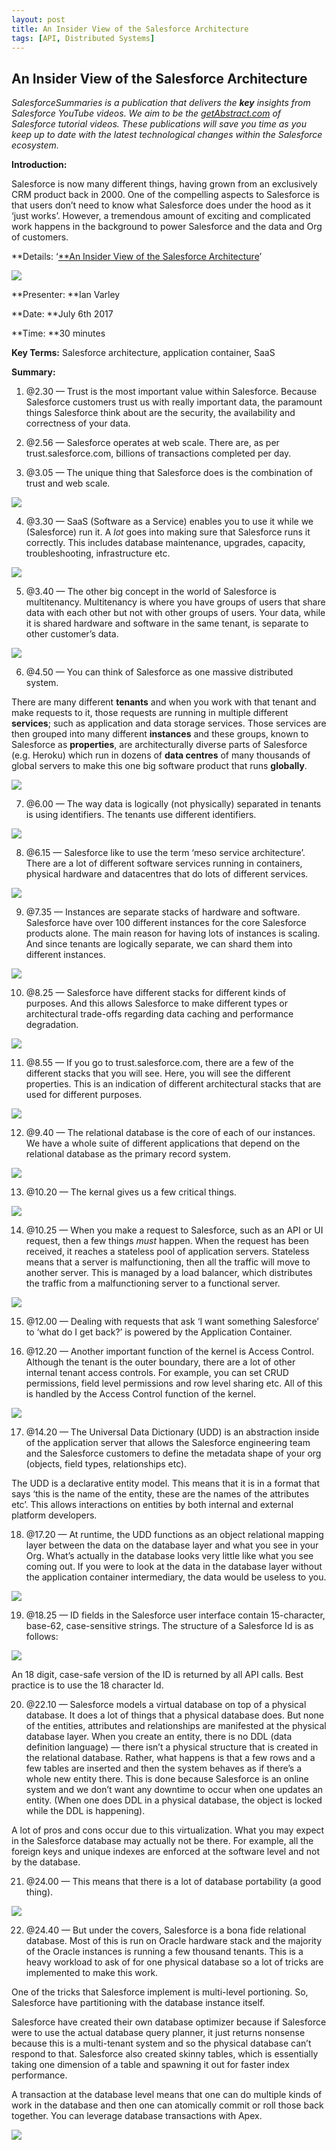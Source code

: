 ```yaml
---
layout: post
title: An Insider View of the Salesforce Architecture
tags: [API, Distributed Systems]
---
```


## An Insider View of the Salesforce Architecture

*SalesforceSummaries is a publication that delivers the **key** insights from Salesforce YouTube videos. We aim to be the [getAbstract.com](https://www.getabstract.com/en/) of Salesforce tutorial videos. These publications will save you time as you keep up to date with the latest technological changes within the Salesforce ecosystem.*

**Introduction:**

Salesforce is now many different things, having grown from an exclusively CRM product back in 2000. One of the compelling aspects to Salesforce is that users don’t need to know what Salesforce does under the hood as it ‘just works’. However, a tremendous amount of exciting and complicated work happens in the background to power Salesforce and the data and Org of customers.

**Details: ‘[**An Insider View of the Salesforce Architecture](https://www.youtube.com/watch?v=GMwHqQtqEys)’

![](https://cdn-images-1.medium.com/max/2000/1*ht_2mJnm9KpVgCVKKPFFXA.png)

**Presenter: **Ian Varley

**Date: **July 6th 2017

**Time: **30 minutes

**Key Terms:** Salesforce architecture, application container, SaaS

**Summary:**

 1. @2.30 — Trust is the most important value within Salesforce. Because Salesforce customers trust us with really important data, the paramount things Salesforce think about are the security, the availability and correctness of your data.

 2. @2.56 — Salesforce operates at web scale. There are, as per trust.salesforce.com, billions of transactions completed per day.

 3. @3.05 — The unique thing that Salesforce does is the combination of trust and web scale.

![](https://cdn-images-1.medium.com/max/2000/1*55797nxmaMqC9a4qEfib5A.png)

4. @3.30 — SaaS (Software as a Service) enables you to use it while we (Salesforce) run it. A *lot* goes into making sure that Salesforce runs it correctly. This includes database maintenance, upgrades, capacity, troubleshooting, infrastructure etc.

![](https://cdn-images-1.medium.com/max/2000/1*WswaZcK283-J8ncHKbph-g.png)

5. @3.40 — The other big concept in the world of Salesforce is multitenancy. Multitenancy is where you have groups of users that share data with each other but not with other groups of users. Your data, while it is shared hardware and software in the same tenant, is separate to other customer’s data.

![](https://cdn-images-1.medium.com/max/2000/1*Om1PFvdYQxHG1zxSfE7zvg.png)

6. @4.50 — You can think of Salesforce as one massive distributed system.

There are many different **tenants** and when you work with that tenant and make requests to it, those requests are running in multiple different **services**; such as application and data storage services. Those services are then grouped into many different **instances** and these groups, known to Salesforce as **properties**, are architecturally diverse parts of Salesforce (e.g. Heroku) which run in dozens of **data centres** of many thousands of global servers to make this one big software product that runs **globally**.

![](https://cdn-images-1.medium.com/max/2000/1*9UioBJcTR0hRzga1xhng3w.png)

7. @6.00 — The way data is logically (not physically) separated in tenants is using identifiers. The tenants use different identifiers.

![](https://cdn-images-1.medium.com/max/2000/1*ckRCHD6MYwuVtaGDo2Bwtw.png)

8. @6.15 — Salesforce like to use the term ‘meso service architecture’. There are a lot of different software services running in containers, physical hardware and datacentres that do lots of different services.

![](https://cdn-images-1.medium.com/max/2000/1*LUfNy9t52UiKq5fX9GD6hA.png)

9. @7.35 — Instances are separate stacks of hardware and software. Salesforce have over 100 different instances for the core Salesforce products alone. The main reason for having lots of instances is scaling. And since tenants are logically separate, we can shard them into different instances.

![](https://cdn-images-1.medium.com/max/2000/1*RXfb__BvftPW-7E__yQQEg.png)

10. @8.25 — Salesforce have different stacks for different kinds of purposes. And this allows Salesforce to make different types or architectural trade-offs regarding data caching and performance degradation.

![](https://cdn-images-1.medium.com/max/2000/1*zZFMn8YGK-s2-2EIlv029w.png)

11. @8.55 — If you go to trust.salesforce.com, there are a few of the different stacks that you will see. Here, you will see the different properties. This is an indication of different architectural stacks that are used for different purposes.

![](https://cdn-images-1.medium.com/max/2000/1*Phz7BdmuNxBuxCpaavJvSQ.png)

12. @9.40 — The relational database is the core of each of our instances. We have a whole suite of different applications that depend on the relational database as the primary record system.

![](https://cdn-images-1.medium.com/max/2000/1*Avo7N94lQv22ydTMDj96rA.png)

13. @10.20 — The kernal gives us a few critical things.

![](https://cdn-images-1.medium.com/max/2000/1*3PClLhfGGVXjN4HyURHopw.png)

14. @10.25 — When you make a request to Salesforce, such as an API or UI request, then a few things *must* happen. When the request has been received, it reaches a stateless pool of application servers. Stateless means that a server is malfunctioning, then all the traffic will move to another server. This is managed by a load balancer, which distributes the traffic from a malfunctioning server to a functional server.

![](https://cdn-images-1.medium.com/max/2000/1*jXZ-JPGBtxWdHUDjqOVQzg.png)

15. @12.00 — Dealing with requests that ask ‘I want something Salesforce’ to ‘what do I get back?’ is powered by the Application Container.

16. @12.20 — Another important function of the kernel is Access Control. Although the tenant is the outer boundary, there are a lot of other internal tenant access controls. For example, you can set CRUD permissions, field level permissions and row level sharing etc. All of this is handled by the Access Control function of the kernel.

![](https://cdn-images-1.medium.com/max/2000/1*sS0CooIZeb0lj_QtmLzSUw.png)

17. @14.20 — The Universal Data Dictionary (UDD) is an abstraction inside of the application server that allows the Salesforce engineering team and the Salesforce customers to define the metadata shape of your org (objects, field types, relationships etc).

The UDD is a declarative entity model. This means that it is in a format that says ‘this is the name of the entity, these are the names of the attributes etc’. This allows interactions on entities by both internal and external platform developers.

18. @17.20 — At runtime, the UDD functions as an object relational mapping layer between the data on the database layer and what you see in your Org. What’s actually in the database looks very little like what you see coming out. If you were to look at the data in the database layer without the application container intermediary, the data would be useless to you.

![](https://cdn-images-1.medium.com/max/2000/1*dS0PC2YzwLKbxgyoG2yf2Q.png)

19. @18.25 — ID fields in the Salesforce user interface contain 15-character, base-62, case-sensitive strings. The structure of a Salesforce Id is as follows:

![](https://cdn-images-1.medium.com/max/2000/1*hSA-MVVOCBm9Dh0bIdcobQ.png)

An 18 digit, case-safe version of the ID is returned by all API calls. Best practice is to use the 18 character Id.

20. @22.10 — Salesforce models a virtual database on top of a physical database. It does a lot of things that a physical database does. But none of the entities, attributes and relationships are manifested at the physical database layer. When you create an entity, there is no DDL (data definition language) — there isn’t a physical structure that is created in the relational database. Rather, what happens is that a few rows and a few tables are inserted and then the system behaves as if there’s a whole new entity there. This is done because Salesforce is an online system and we don’t want any downtime to occur when one updates an entity. (When one does DDL in a physical database, the object is locked while the DDL is happening).

A lot of pros and cons occur due to this virtualization. What you may expect in the Salesforce database may actually not be there. For example, all the foreign keys and unique indexes are enforced at the software level and not by the database.

21. @24.00 — This means that there is a lot of database portability (a good thing).

![](https://cdn-images-1.medium.com/max/2000/1*PxdlGkhECQPk2lPIsUyqOA.png)

22. @24.40 — But under the covers, Salesforce is a bona fide relational database. Most of this is run on Oracle hardware stack and the majority of the Oracle instances is running a few thousand tenants. This is a heavy workload to ask of for one physical database so a lot of tricks are implemented to make this work.

One of the tricks that Salesforce implement is multi-level portioning. So, Salesforce have partitioning with the database instance itself.

Salesforce have created their own database optimizer because if Salesforce were to use the actual database query planner, it just returns nonsense because this is a multi-tenant system and so the physical database can’t respond to that. Salesforce also created skinny tables, which is essentially taking one dimension of a table and spawning it out for faster index performance.

A transaction at the database level means that one can do multiple kinds of work in the database and then one can atomically commit or roll those back together. You can leverage database transactions with Apex.

![](https://cdn-images-1.medium.com/max/2000/1*E9kBRnHmFYQ0g0QaoAo-YQ.png)
